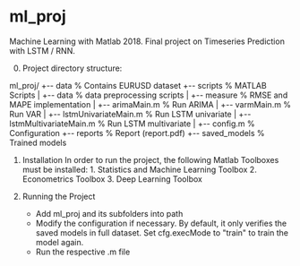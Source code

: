 # ml_proj

Machine Learning with Matlab 2018. Final project on Timeseries Prediction with LSTM / RNN.

0. Project directory structure:

ml_proj/
+--	data		% Contains EURUSD dataset
+--	scripts		% MATLAB Scripts
|	+-- data		   % data preprocessing scripts
|	+-- measure		   % RMSE and MAPE implementation
|	+-- arimaMain.m		   % Run ARIMA
|	+-- varmMain.m		   % Run VAR
|	+-- lstmUnivariateMain.m   % Run LSTM univariate
|	+-- lstmMultivariateMain.m % Run LSTM multivariate
|	+-- config.m 		   % Configuration
+--	reports		% Report (report.pdf)
+--	saved_models 	% Trained models

1. Installation
	In order to run the project, the following Matlab Toolboxes must be installed: 
		1. Statistics and Machine Learning Toolbox
		2. Econometrics Toolbox
		3. Deep Learning Toolbox

2. Running the Project
	- Add ml_proj and its subfolders into path
	- Modify the configuration if necessary. By default, it only verifies the saved models in full dataset. Set cfg.execMode to "train" to train the model again.
	- Run the respective .m file
